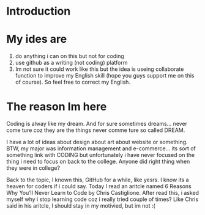 Introduction
=======

My ides are
=======
1. do anything i can on this but not for coding
2. use github as a writing (not coding) platform
2. Im not sure it could work like this but the idea is useing collaborate function to improve my English skill (hope you guys support me on this of course). So feel free to correct my English.

The reason Im here
=======
Coding is alway like my dream. And for sure sometimes dreams... never come ture coz they are the things never comme ture so called DREAM.

I have a lot of ideas about design about art about website or something. BTW, my major was information management and e-commerce... its sort of something link with CODING but unfortunately i have never focused on the thing i need to focus on back to the college. Anyone did right thing when they were in college?

Back to the topic, I known this, GitHub for a while, like yesrs. I know its a heaven for coders if i could say. Today I read an aritcle named 6 Reasons Why You’ll Never Learn to Code by Chris Castiglione. After read this, i asked myself why i stop learning code coz i really tried couple of times? Like Chris said in his aritcle, I should stay in my motivied, but im not :(
